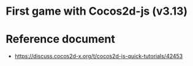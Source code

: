 # First game with Cocos2d-js (v3.13)

# Reference document
- https://discuss.cocos2d-x.org/t/cocos2d-js-quick-tutorials/42453